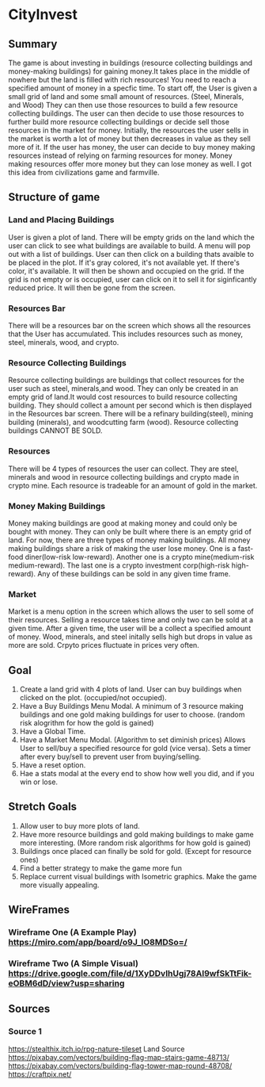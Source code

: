 
# CityInvest

## Summary
The game is about investing in buildings (resource collecting buildings and money-making buildings) for gaining money.It takes place in the middle of nowhere but the land is filled with rich resources! You need to reach a specified amount of money in a specfic time. To start off, the User is given a small grid of land and some small amount of resources. (Steel, Minerals, and Wood) They can then use those resources to build a few resource collecting buildings. The user can then decide to use those resources to further build more resource collecting buildings or decide sell those resources in the market for money. Initially, the resources the user sells in the market is worth a lot of money but then decreases in value as they sell more of it. If the user has money, the user can decide to buy money making resources instead of relying on farming resources for money. Money making resources offer more money but they can lose money as well. I got this idea from civilizations game and farmville.  

## Structure of game


### Land and Placing Buildings
User is given a plot of land. There will be empty grids on the land which the user can click to see what buildings are available to build. A menu will pop out with a list of buildings. User can then click on a building thats avaible to be placed in the plot. If it's gray colored, it's not available yet. If there's color, it's available. It will then be shown and occupied on the grid. If the grid is not empty or is occupied, user can click on it to sell it for siginficantly reduced price. It will then be gone from the screen.

### Resources Bar
There will be a resources bar on the screen which shows all the resources that the User has accumulated. This includes
resources such as money, steel, minerals, wood, and crypto. 

### Resource Collecting Buildings
Resource collecting buildings are buildings that collect resources for the user such as steel, minerals,and wood. They can only be created in an empty grid of land.It would cost resources to build resource collecting building. They should
collect a amount per second which is then displayed in the Resources bar screen. There will be a refinary building(steel), mining building (minerals), and woodcutting farm (wood). Resource collecting buildings CANNOT BE SOLD.

### Resources
There will be 4 types of resources the user can collect. They are steel, minerals and wood in resource collecting buildings and crypto made in crypto mine. Each resource is tradeable for an amount of gold in the market.

### Money Making Buildings
Money making buildings are good at making money and could only be bought with money. They can only be built where there is an empty grid of land. For now, there are three types of money making buildings. All money making buildings share a risk of making the user lose money. One is a fast-food diner(low-risk low-reward). Another one is a crypto mine(medium-risk medium-reward). The last one is a crypto investment corp(high-risk high-reward). Any of these buildings can be sold in any given time frame. 

### Market
Market is a menu option in the screen which allows the user to sell some of their resources. Selling a resource takes time and only two can be sold at a given time. After a given time, the user will be a collect a specified amount of money. Wood, minerals, and steel initally sells high but drops in value as more are sold. Crpyto prices fluctuate in prices very often. 

## Goal
1. Create a land grid with 4 plots of land. User can buy buildings when clicked on the plot. (occupied/not occupied).
2. Have a Buy Buildings Menu Modal. A minimum of 3 resource making buildings and one gold making buildings for user to choose. (random risk alogrithm for how the gold is gained)
3. Have a Global Time.
4. Have a Market Menu Modal. (Algorithm to set diminish prices) Allows User to sell/buy a specified resource for gold (vice versa). Sets a timer after every buy/sell to prevent user from buying/selling.
5. Have a reset option.
6. Hae a stats modal at the every end to show how well you did, and if you win or lose.

## Stretch Goals 
1. Allow user to buy more plots of land.
2. Have more resource buildings and gold making buildings to make game more interesting. (More random risk algorithms for how gold is gained)
3. Buildings once placed can finally be sold for gold. (Except for resource ones) 
4. Find a better strategy to make the game more fun 
5. Replace current visual buildings with Isometric graphics. Make the game more visually appealing.

## WireFrames
### Wireframe One (A Example Play) https://miro.com/app/board/o9J_lO8MDSo=/
### Wireframe Two (A Simple Visual) https://drive.google.com/file/d/1XyDDvIhUgj78Al9wfSkTtFik-eOBM6dD/view?usp=sharing

## Sources
### Source 1
https://stealthix.itch.io/rpg-nature-tileset  Land Source
https://pixabay.com/vectors/building-flag-map-stairs-game-48713/
https://pixabay.com/vectors/building-flag-tower-map-round-48708/
https://craftpix.net/